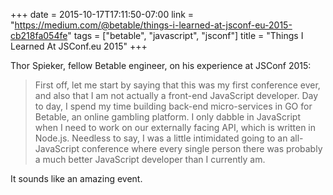+++
date = 2015-10-17T17:11:50-07:00
link = "https://medium.com/@betable/things-i-learned-at-jsconf-eu-2015-cb218fa054fe"
tags = ["betable", "javascript", "jsconf"]
title = "Things I Learned At JSConf.eu 2015"
+++

Thor Spieker, fellow Betable engineer, on his experience at JSConf 2015:

>First off, let me start by saying that this was my first conference ever, and also that I am not actually a front-end JavaScript developer. Day to day, I spend my time building back-end micro-services in GO for Betable, an online gambling platform. I only dabble in JavaScript when I need to work on our externally facing API, which is written in Node.js. Needless to say, I was a little intimidated going to an all-JavaScript conference where every single person there was probably a much better JavaScript developer than I currently am.

It sounds like an amazing event.
